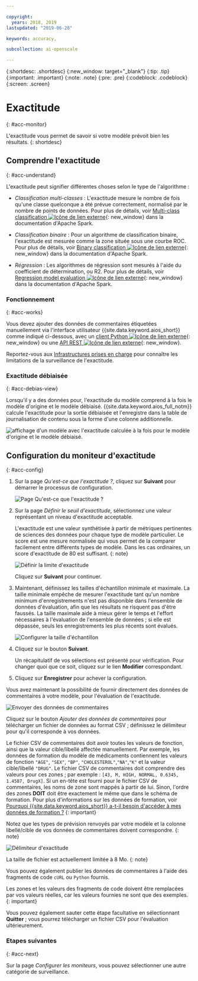 ```yaml
---

copyright:
  years: 2018, 2019
lastupdated: "2019-06-28"

keywords: accuracy, 

subcollection: ai-openscale

---
```


{:shortdesc: .shortdesc}
{:new_window: target="_blank"}
{:tip: .tip}
{:important: .important}
{:note: .note}
{:pre: .pre}
{:codeblock: .codeblock}
{:screen: .screen}

# Exactitude
{: #acc-monitor}

L'exactitude vous permet de savoir si votre modèle prévoit bien les résultats.
{: shortdesc}

## Comprendre l'exactitude
{: #acc-understand}

L'exactitude peut signifier différentes choses selon le type de l'algorithme :

- *Classification multi-classes* :
L'exactitude mesure le nombre de fois qu'une classe quelconque a été prévue correctement, normalisé par le nombre de points de données. Pour plus de détails, voir
[Multi-class classification
![Icône de lien externe](../../icons/launch-glyph.svg "Icône de lien externe")](https://spark.apache.org/docs/2.1.0/mllib-evaluation-metrics.html#multiclass-classification){: new_window}
dans la documentation d'Apache Spark.

- *Classification binaire* :
Pour un algorithme de classification binaire, l'exactitude est mesurée comme la zone située sous une courbe ROC. Pour plus de détails, voir
[Binary classification
![Icône de lien externe](../../icons/launch-glyph.svg "Icône de lien externe")](https://spark.apache.org/docs/2.1.0/mllib-evaluation-metrics.html#binary-classification){: new_window}
dans la documentation d'Apache Spark.

- *Régression* :
Les algorithmes de régression sont mesurés à l'aide du coefficient de détermination, ou R2. Pour plus de détails, voir
[Regression model evaluation
![Icône de lien externe](../../icons/launch-glyph.svg "Icône de lien externe")](https://spark.apache.org/docs/2.1.0/mllib-evaluation-metrics.html#regression-model-evaluation){: new_window}
dans la documentation d'Apache Spark.

### Fonctionnement
{: #acc-works}

Vous devez ajouter des données de commentaires étiquetées manuellement via l'interface utilisateur {{site.data.keyword.aios_short}} comme indiqué ci-dessous,
avec un [client Python
![Icône de lien externe](../../icons/launch-glyph.svg "Icône de lien externe")](http://ai-openscale-python-client.mybluemix.net/#feedbacklogging){: new_window}
ou une [API REST
![Icône de lien externe](../../icons/launch-glyph.svg "Icône de lien externe")](https://cloud.ibm.com/apidocs/ai-openscale#post-feedback-payload){: new_window}.

Reportez-vous aux [Infrastructures prises en charge](/docs/services/ai-openscale?topic=ai-openscale-in-ov#in-fram)
pour connaître les limitations de la surveillance de l'exactitude.

### Exactitude débiaisée
{: #acc-debias-view}

Lorsqu'il y a des données pour, l'exactitude du modèle comprend à la fois le modèle d'origine et le modèle débiaisé. {{site.data.keyword.aios_full_notm}} calcule l'exactitude pour la sortie débiaisée et l'enregistre dans la table de journalisation de contenu
sous la forme d'une colonne additionnelle.

![affichage d'un modèle avec l'exactitude calculée à la fois pour le modèle d'origine et le modèle débiaisé.](images/debiased-accuracy.png)

## Configuration du moniteur d'exactitude
{: #acc-config}

1.  Sur la page *Qu'est-ce que l'exactitude ?*, cliquez sur **Suivant** pour démarrer le processus de configuration.

    ![Page Qu'est-ce que l'exactitude ?](images/accuracy-what-is.png)

1.  Sur la page *Définir le seuil d'exactitude*, sélectionnez une valeur représentant un niveau d'exactitude acceptable.

    L'exactitude est une valeur synthétisée à partir de métriques pertinentes de sciences des données pour chaque type de modèle particulier. Le score est une mesure normalisée qui vous permet de la comparer facilement entre différents types de modèle. Dans les cas ordinaires, un score d'exactitude de 80 est suffisant.
    {: note}

    ![Définir la limite d'exactitude](images/accuracy-set-limit.png)

    Cliquez sur **Suivant** pour continuer.

1.  Maintenant, définissez les tailles d'échantillon minimale et maximale. La taille minimale empêche de mesurer l'exactitude
tant qu'un nombre minimum d'enregistrements n'est pas disponible dans l'ensemble de données d'évaluation,
afin que les résultats ne risquent pas d'être faussés. La taille maximale aide à mieux gérer le temps et l'effort nécessaires à l'évaluation de l'ensemble de données ;
si elle est dépassée, seuls les enregistrements les plus récents sont évalués.

     ![Configurer la taille d'échantillon](images/accuracy-config-sample.png)

1.  Cliquez sur le bouton **Suivant**.

    Un récapitulatif de vos sélections est présenté pour vérification. Pour changer quoi que ce soit, cliquez sur le lien **Modifier** correspondant.

1.  Cliquez sur **Enregistrer** pour achever la configuration.

Vous avez maintenant la possibilité de fournir directement des données de commentaires à votre modèle, pour l'évaluation de l'exactitude.

  ![Envoyer des données de commentaires](images/accuracy-send-feedback0.png)

Cliquez sur le bouton *Ajouter des données de commentaires* pour télécharger un fichier de données au format CSV ;
définissez le délimiteur pour qu'il corresponde à vos données.

Le fichier CSV de commentaires doit avoir toutes les valeurs de fonction, ainsi que la valeur cible/libellé affectée manuellement. Par exemple, les données de formation du modèle de médicaments contiennent les valeurs de fonction
`"AGE"`, `"SEX"`, `"BP"`, `"CHOLESTEROL"`,`"NA"`,`"K"`
et la valeur cible/libellé `"DRUG"`. Le fichier CSV de commentaires doit comprendre des valeurs pour ces zones ;
par exemple : `[43, M, HIGH, NORMAL, 0.6345, 1.4587, DrugX]`. Si un en-tête est fourni pour le fichier CSV de commentaires, les noms de zone sont mappés à partir de lui. Sinon, l'ordre des zones **DOIT** doit être exactement le même que dans le schéma de formation. Pour plus d'informations sur les données de formation, voir [Pourquoi {{site.data.keyword.aios_short}} a-t-il besoin d'accéder à mes données de formation ?](/docs/services/ai-openscale?topic=ai-openscale-trainingdata#trainingdata)
{: important}

Notez que les types de prévision renvoyés par votre modèle et la colonne libellé/cible de vos données de commentaires doivent correspondre.
{: note}

  ![Délimiteur d'exactitude](images/accuracy-delimit.png)

La taille de fichier est actuellement limitée à 8 Mo.
{: note}

Vous pouvez également publier les données de commentaires à l'aide des fragments de code `cURL` ou `Python` fournis.

Les zones et les valeurs des fragments de code doivent être remplacées par vos valeurs réelles, car les valeurs fournies ne sont que des exemples.
{: important}

Vous pouvez également sauter cette étape facultative en sélectionnant **Quitter** ;
vous pourrez télécharger un fichier CSV pour l'évaluation ultérieurement.

### Etapes suivantes
{: #acc-next}

Sur la page *Configurer les moniteurs*, vous pouvez sélectionner une autre catégorie de surveillance.
